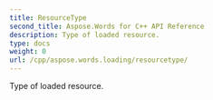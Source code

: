 ```yaml
---
title: ResourceType
second_title: Aspose.Words for C++ API Reference
description: Type of loaded resource. 
type: docs
weight: 0
url: /cpp/aspose.words.loading/resourcetype/
---
```


Type of loaded resource. 

